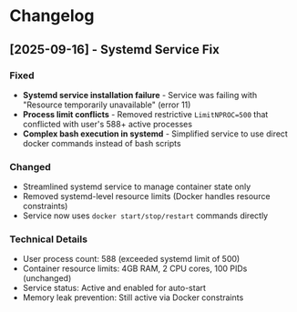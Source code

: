 # Changelog

## [2025-09-16] - Systemd Service Fix

### Fixed
- **Systemd service installation failure** - Service was failing with "Resource temporarily unavailable" (error 11)
- **Process limit conflicts** - Removed restrictive `LimitNPROC=500` that conflicted with user's 588+ active processes
- **Complex bash execution in systemd** - Simplified service to use direct docker commands instead of bash scripts

### Changed
- Streamlined systemd service to manage container state only
- Removed systemd-level resource limits (Docker handles resource constraints)
- Service now uses `docker start/stop/restart` commands directly

### Technical Details
- User process count: 588 (exceeded systemd limit of 500)
- Container resource limits: 4GB RAM, 2 CPU cores, 100 PIDs (unchanged)
- Service status: Active and enabled for auto-start
- Memory leak prevention: Still active via Docker constraints
